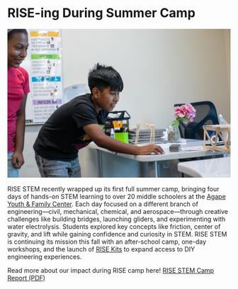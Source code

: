 # RISE-ing During Summer Camp

![RISE Camp](https://raw.githubusercontent.com/risestem/rise/main/public/team_watching_excitedely.jpeg)

RISE STEM recently wrapped up its first full summer camp, bringing four days of hands-on STEM learning to over 20 middle 
schoolers at the [Agape Youth & Family Center](https://agapeatlanta.org/). Each day focused on a different branch of engineering—civil, mechanical, 
chemical, and aerospace—through creative challenges like building bridges, launching gliders, and experimenting with 
water electrolysis. Students explored key concepts like friction, center of gravity, and lift while gaining confidence 
and curiosity in STEM. RISE STEM is continuing its mission this fall with an after-school camp, one-day workshops, and
the launch of [RISE Kits](https://github.com/risestem/stem-kits) to expand access to DIY engineering experiences.

Read more about our impact during RISE camp here! [RISE STEM Camp Report (PDF)](https://github.com/risestem/rise/blob/main/public/RISE%20STEM%20Camp%20Report.pdf)
